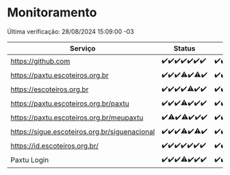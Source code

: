 # Monitoramento

Última verificação: 28/08/2024 15:09:00 -03

|Serviço|Status|Últimas 24h|
|---|---|---|
|https://github.com|<span title="2024-08-21: OK=24">✔️</span><span title="2024-08-22: OK=23">✔️</span><span title="2024-08-23: OK=24">✔️</span><span title="2024-08-24: OK=24">✔️</span><span title="2024-08-25: OK=23">✔️</span><span title="2024-08-26: OK=23">✔️</span><span title="2024-08-27: OK=17">✔️</span>|<span title="27/08/2024 15:10:00 -03 : 200">✔️</span><span title="27/08/2024 16:05:00 -03 : 200">✔️</span><span title="27/08/2024 17:08:00 -03 : 200">✔️</span><span title="27/08/2024 18:06:00 -03 : 200">✔️</span><span title="27/08/2024 19:06:00 -03 : 200">✔️</span><span title="27/08/2024 20:08:00 -03 : 200">✔️</span><span title="27/08/2024 21:36:00 -03 : 200">✔️</span><span title="27/08/2024 23:02:00 -03 : 200">✔️</span><span title="28/08/2024 00:08:00 -03 : 200">✔️</span><span title="28/08/2024 01:10:00 -03 : 200">✔️</span><span title="28/08/2024 02:07:00 -03 : 200">✔️</span><span title="28/08/2024 03:11:00 -03 : 200">✔️</span><span title="28/08/2024 04:07:00 -03 : 200">✔️</span><span title="28/08/2024 05:10:00 -03 : 200">✔️</span><span title="28/08/2024 06:08:00 -03 : 200">✔️</span><span title="28/08/2024 07:08:00 -03 : 200">✔️</span><span title="28/08/2024 08:06:00 -03 : 200">✔️</span><span title="28/08/2024 09:14:00 -03 : 200">✔️</span><span title="28/08/2024 10:13:00 -03 : 200">✔️</span><span title="28/08/2024 11:07:00 -03 : 200">✔️</span><span title="28/08/2024 12:07:00 -03 : 200">✔️</span><span title="28/08/2024 13:09:00 -03 : 200">✔️</span><span title="28/08/2024 14:06:00 -03 : 200">✔️</span><span title="28/08/2024 15:09:00 -03 : 200">✔️</span>|
|https://paxtu.escoteiros.org.br|<span title="2024-08-21: OK=24">✔️</span><span title="2024-08-22: OK=23">✔️</span><span title="2024-08-23: OK=24">✔️</span><span title="2024-08-24: OK=23, Falhas=1">⚠️</span><span title="2024-08-25: OK=23">✔️</span><span title="2024-08-26: OK=21, Falhas=2">⚠️</span><span title="2024-08-27: OK=17">✔️</span>|<span title="27/08/2024 15:10:00 -03 : 200">✔️</span><span title="27/08/2024 16:05:00 -03 : 200">✔️</span><span title="27/08/2024 17:08:00 -03 : 200">✔️</span><span title="27/08/2024 18:06:00 -03 : 200">✔️</span><span title="27/08/2024 19:06:00 -03 : 200">✔️</span><span title="27/08/2024 20:08:00 -03 : 200">✔️</span><span title="27/08/2024 21:36:00 -03 : 200">✔️</span><span title="27/08/2024 23:02:00 -03 : 200">✔️</span><span title="28/08/2024 00:08:00 -03 : 200">✔️</span><span title="28/08/2024 01:10:00 -03 : 200">✔️</span><span title="28/08/2024 02:07:00 -03 : 200">✔️</span><span title="28/08/2024 03:11:00 -03 : 200">✔️</span><span title="28/08/2024 04:07:00 -03 : 200">✔️</span><span title="28/08/2024 05:10:00 -03 : 200">✔️</span><span title="28/08/2024 06:08:00 -03 : 200">✔️</span><span title="28/08/2024 07:08:00 -03 : 200">✔️</span><span title="28/08/2024 08:06:00 -03 : 200">✔️</span><span title="28/08/2024 09:14:00 -03 : 200">✔️</span><span title="28/08/2024 10:13:00 -03 : 200">✔️</span><span title="28/08/2024 11:07:00 -03 : 200">✔️</span><span title="28/08/2024 12:07:00 -03 : 0">❌</span><span title="28/08/2024 13:09:00 -03 : 200">✔️</span><span title="28/08/2024 14:06:00 -03 : 200">✔️</span><span title="28/08/2024 15:09:00 -03 : 200">✔️</span>|
|https://escoteiros.org.br|<span title="2024-08-21: OK=24">✔️</span><span title="2024-08-22: OK=23">✔️</span><span title="2024-08-23: OK=24">✔️</span><span title="2024-08-24: OK=24">✔️</span><span title="2024-08-25: OK=22, Falhas=1">⚠️</span><span title="2024-08-26: OK=23">✔️</span><span title="2024-08-27: OK=17">✔️</span>|<span title="27/08/2024 15:10:00 -03 : 200">✔️</span><span title="27/08/2024 16:05:00 -03 : 200">✔️</span><span title="27/08/2024 17:08:00 -03 : 200">✔️</span><span title="27/08/2024 18:06:00 -03 : 200">✔️</span><span title="27/08/2024 19:06:00 -03 : 200">✔️</span><span title="27/08/2024 20:08:00 -03 : 200">✔️</span><span title="27/08/2024 21:36:00 -03 : 200">✔️</span><span title="27/08/2024 23:02:00 -03 : 200">✔️</span><span title="28/08/2024 00:08:00 -03 : 200">✔️</span><span title="28/08/2024 01:10:00 -03 : 200">✔️</span><span title="28/08/2024 02:07:00 -03 : 200">✔️</span><span title="28/08/2024 03:11:00 -03 : 200">✔️</span><span title="28/08/2024 04:07:00 -03 : 200">✔️</span><span title="28/08/2024 05:10:00 -03 : 200">✔️</span><span title="28/08/2024 06:08:00 -03 : 200">✔️</span><span title="28/08/2024 07:08:00 -03 : 200">✔️</span><span title="28/08/2024 08:06:00 -03 : 200">✔️</span><span title="28/08/2024 09:14:00 -03 : 200">✔️</span><span title="28/08/2024 10:13:00 -03 : 200">✔️</span><span title="28/08/2024 11:07:00 -03 : 200">✔️</span><span title="28/08/2024 12:07:00 -03 : 200">✔️</span><span title="28/08/2024 13:09:00 -03 : 200">✔️</span><span title="28/08/2024 14:06:00 -03 : 200">✔️</span><span title="28/08/2024 15:09:00 -03 : 200">✔️</span>|
|https://paxtu.escoteiros.org.br/paxtu|<span title="2024-08-21: OK=24">✔️</span><span title="2024-08-22: OK=23">✔️</span><span title="2024-08-23: OK=24">✔️</span><span title="2024-08-24: OK=23, Falhas=1">⚠️</span><span title="2024-08-25: OK=23">✔️</span><span title="2024-08-26: OK=23">✔️</span><span title="2024-08-27: OK=17">✔️</span>|<span title="27/08/2024 15:10:00 -03 : 200">✔️</span><span title="27/08/2024 16:05:00 -03 : 200">✔️</span><span title="27/08/2024 17:08:00 -03 : 200">✔️</span><span title="27/08/2024 18:06:00 -03 : 200">✔️</span><span title="27/08/2024 19:06:00 -03 : 200">✔️</span><span title="27/08/2024 20:08:00 -03 : 200">✔️</span><span title="27/08/2024 21:36:00 -03 : 200">✔️</span><span title="27/08/2024 23:02:00 -03 : 200">✔️</span><span title="28/08/2024 00:08:00 -03 : 200">✔️</span><span title="28/08/2024 01:10:00 -03 : 200">✔️</span><span title="28/08/2024 02:07:00 -03 : 200">✔️</span><span title="28/08/2024 03:11:00 -03 : 200">✔️</span><span title="28/08/2024 04:07:00 -03 : 200">✔️</span><span title="28/08/2024 05:10:00 -03 : 200">✔️</span><span title="28/08/2024 06:08:00 -03 : 200">✔️</span><span title="28/08/2024 07:08:00 -03 : 200">✔️</span><span title="28/08/2024 08:06:00 -03 : 200">✔️</span><span title="28/08/2024 09:14:00 -03 : 200">✔️</span><span title="28/08/2024 10:13:00 -03 : 200">✔️</span><span title="28/08/2024 11:07:00 -03 : 200">✔️</span><span title="28/08/2024 12:07:00 -03 : 200">✔️</span><span title="28/08/2024 13:09:00 -03 : 200">✔️</span><span title="28/08/2024 14:06:00 -03 : 200">✔️</span><span title="28/08/2024 15:09:00 -03 : 200">✔️</span>|
|https://paxtu.escoteiros.org.br/meupaxtu|<span title="2024-08-21: OK=24">✔️</span><span title="2024-08-22: OK=22, Falhas=1">⚠️</span><span title="2024-08-23: OK=24">✔️</span><span title="2024-08-24: OK=23, Falhas=1">⚠️</span><span title="2024-08-25: OK=23">✔️</span><span title="2024-08-26: OK=23">✔️</span><span title="2024-08-27: OK=17">✔️</span>|<span title="27/08/2024 15:10:00 -03 : 200">✔️</span><span title="27/08/2024 16:05:00 -03 : 200">✔️</span><span title="27/08/2024 17:08:00 -03 : 200">✔️</span><span title="27/08/2024 18:06:00 -03 : 200">✔️</span><span title="27/08/2024 19:06:00 -03 : 200">✔️</span><span title="27/08/2024 20:08:00 -03 : 200">✔️</span><span title="27/08/2024 21:36:00 -03 : 200">✔️</span><span title="27/08/2024 23:02:00 -03 : 200">✔️</span><span title="28/08/2024 00:08:00 -03 : 200">✔️</span><span title="28/08/2024 01:10:00 -03 : 200">✔️</span><span title="28/08/2024 02:07:00 -03 : 200">✔️</span><span title="28/08/2024 03:11:00 -03 : 200">✔️</span><span title="28/08/2024 04:07:00 -03 : 200">✔️</span><span title="28/08/2024 05:10:00 -03 : 200">✔️</span><span title="28/08/2024 06:08:00 -03 : 200">✔️</span><span title="28/08/2024 07:08:00 -03 : 200">✔️</span><span title="28/08/2024 08:06:00 -03 : 200">✔️</span><span title="28/08/2024 09:14:00 -03 : 200">✔️</span><span title="28/08/2024 10:13:00 -03 : 200">✔️</span><span title="28/08/2024 11:07:00 -03 : 200">✔️</span><span title="28/08/2024 12:07:00 -03 : 200">✔️</span><span title="28/08/2024 13:09:00 -03 : 200">✔️</span><span title="28/08/2024 14:06:00 -03 : 200">✔️</span><span title="28/08/2024 15:09:00 -03 : 200">✔️</span>|
|https://sigue.escoteiros.org.br/siguenacional|<span title="2024-08-21: OK=24">✔️</span><span title="2024-08-22: OK=23">✔️</span><span title="2024-08-23: OK=24">✔️</span><span title="2024-08-24: OK=23, Falhas=1">⚠️</span><span title="2024-08-25: OK=23">✔️</span><span title="2024-08-26: OK=21, Falhas=2">⚠️</span><span title="2024-08-27: OK=17">✔️</span>|<span title="27/08/2024 15:10:00 -03 : 200">✔️</span><span title="27/08/2024 16:05:00 -03 : 200">✔️</span><span title="27/08/2024 17:08:00 -03 : 200">✔️</span><span title="27/08/2024 18:06:00 -03 : 200">✔️</span><span title="27/08/2024 19:06:00 -03 : 200">✔️</span><span title="27/08/2024 20:08:00 -03 : 200">✔️</span><span title="27/08/2024 21:36:00 -03 : 200">✔️</span><span title="27/08/2024 23:02:00 -03 : 200">✔️</span><span title="28/08/2024 00:08:00 -03 : 200">✔️</span><span title="28/08/2024 01:10:00 -03 : 200">✔️</span><span title="28/08/2024 02:07:00 -03 : 200">✔️</span><span title="28/08/2024 03:11:00 -03 : 200">✔️</span><span title="28/08/2024 04:07:00 -03 : 200">✔️</span><span title="28/08/2024 05:10:00 -03 : 200">✔️</span><span title="28/08/2024 06:08:00 -03 : 200">✔️</span><span title="28/08/2024 07:08:00 -03 : 200">✔️</span><span title="28/08/2024 08:06:00 -03 : 200">✔️</span><span title="28/08/2024 09:14:00 -03 : 200">✔️</span><span title="28/08/2024 10:13:00 -03 : 200">✔️</span><span title="28/08/2024 11:07:00 -03 : 200">✔️</span><span title="28/08/2024 12:07:00 -03 : 200">✔️</span><span title="28/08/2024 13:09:00 -03 : 200">✔️</span><span title="28/08/2024 14:06:00 -03 : 200">✔️</span><span title="28/08/2024 15:09:00 -03 : 200">✔️</span>|
|https://id.escoteiros.org.br/|<span title="2024-08-21: OK=24">✔️</span><span title="2024-08-22: OK=23">✔️</span><span title="2024-08-23: OK=24">✔️</span><span title="2024-08-24: OK=24">✔️</span><span title="2024-08-25: OK=23">✔️</span><span title="2024-08-26: OK=23">✔️</span><span title="2024-08-27: OK=17">✔️</span>|<span title="27/08/2024 15:10:00 -03 : 200">✔️</span><span title="27/08/2024 16:05:00 -03 : 200">✔️</span><span title="27/08/2024 17:08:00 -03 : 200">✔️</span><span title="27/08/2024 18:06:00 -03 : 200">✔️</span><span title="27/08/2024 19:06:00 -03 : 200">✔️</span><span title="27/08/2024 20:08:00 -03 : 200">✔️</span><span title="27/08/2024 21:36:00 -03 : 200">✔️</span><span title="27/08/2024 23:02:00 -03 : 200">✔️</span><span title="28/08/2024 00:08:00 -03 : 200">✔️</span><span title="28/08/2024 01:10:00 -03 : 200">✔️</span><span title="28/08/2024 02:07:00 -03 : 200">✔️</span><span title="28/08/2024 03:11:00 -03 : 200">✔️</span><span title="28/08/2024 04:07:00 -03 : 200">✔️</span><span title="28/08/2024 05:10:00 -03 : 200">✔️</span><span title="28/08/2024 06:08:00 -03 : 200">✔️</span><span title="28/08/2024 07:08:00 -03 : 200">✔️</span><span title="28/08/2024 08:06:00 -03 : 200">✔️</span><span title="28/08/2024 09:14:00 -03 : 200">✔️</span><span title="28/08/2024 10:13:00 -03 : 200">✔️</span><span title="28/08/2024 11:07:00 -03 : 200">✔️</span><span title="28/08/2024 12:07:00 -03 : 200">✔️</span><span title="28/08/2024 13:09:00 -03 : 200">✔️</span><span title="28/08/2024 14:06:00 -03 : 200">✔️</span><span title="28/08/2024 15:09:00 -03 : 200">✔️</span>|
|Paxtu Login|<span title="2024-08-21: OK=24">✔️</span><span title="2024-08-22: OK=23">✔️</span><span title="2024-08-23: OK=24">✔️</span><span title="2024-08-24: OK=23, Falhas=1">⚠️</span><span title="2024-08-25: OK=23">✔️</span><span title="2024-08-26: OK=23">✔️</span><span title="2024-08-27: OK=17">✔️</span>|<span title="27/08/2024 15:10:00 -03 : 200">✔️</span><span title="27/08/2024 16:05:00 -03 : 200">✔️</span><span title="27/08/2024 17:08:00 -03 : 200">✔️</span><span title="27/08/2024 18:06:00 -03 : 200">✔️</span><span title="27/08/2024 19:06:00 -03 : 200">✔️</span><span title="27/08/2024 20:08:00 -03 : 200">✔️</span><span title="27/08/2024 21:36:00 -03 : 200">✔️</span><span title="27/08/2024 23:02:00 -03 : 200">✔️</span><span title="28/08/2024 00:08:00 -03 : 200">✔️</span><span title="28/08/2024 01:10:00 -03 : 200">✔️</span><span title="28/08/2024 02:07:00 -03 : 200">✔️</span><span title="28/08/2024 03:11:00 -03 : 200">✔️</span><span title="28/08/2024 04:07:00 -03 : 200">✔️</span><span title="28/08/2024 05:10:00 -03 : 200">✔️</span><span title="28/08/2024 06:08:00 -03 : 200">✔️</span><span title="28/08/2024 07:08:00 -03 : 200">✔️</span><span title="28/08/2024 08:06:00 -03 : 200">✔️</span><span title="28/08/2024 09:14:00 -03 : 200">✔️</span><span title="28/08/2024 10:13:00 -03 : 200">✔️</span><span title="28/08/2024 11:07:00 -03 : 200">✔️</span><span title="28/08/2024 12:07:00 -03 : 200">✔️</span><span title="28/08/2024 13:09:00 -03 : 200">✔️</span><span title="28/08/2024 14:06:00 -03 : 200">✔️</span><span title="28/08/2024 15:09:00 -03 : 200">✔️</span>|
